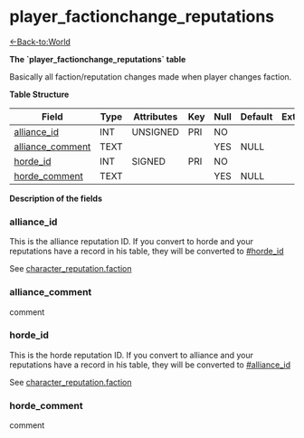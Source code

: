 # player_factionchange_reputations

[<-Back-to:World](database-world)

**The \`player_factionchange_reputations\` table**

Basically all faction/reputation changes made when player changes faction.

**Table Structure**

| Field                                | Type | Attributes | Key | Null | Default | Extra | Comment |
| ------------------------------------ | ---- | ---------- | --- | ---- | ------- | ----- | ------- |
| [alliance_id](#allianceid)           | INT  | UNSIGNED   | PRI | NO   |         |       |         |
| [alliance_comment](#alliancecomment) | TEXT |            |     | YES  | NULL    |       |         |
| [horde_id](#hordeid)                 | INT  | SIGNED     | PRI | NO   |         |       |         |
| [horde_comment](#hordecomment)       | TEXT |            |     | YES  | NULL    |       |         |

**Description of the fields**

### alliance_id

This is the alliance reputation ID. If you convert to horde and your reputations have a record in his table, they will be converted to [\#horde_id](#hordeid)

See [character_reputation.faction](character-reputation#faction)

### alliance_comment

comment

### horde_id

This is the horde reputation ID. If you convert to alliance and your reputations have a record in his table, they will be converted to [\#alliance_id](#allianceid)

See [character_reputation.faction](character-reputation#faction)

### horde_comment

comment
